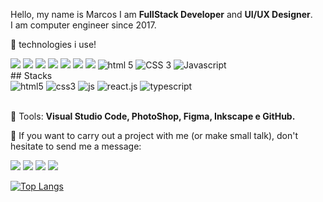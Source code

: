 <p align="left"> 
  Hello, my name is Marcos I am <strong>FullStack Developer</strong> and <strong>UI/UX Designer</strong>.<br>
  I am computer engineer since 2017.
</p>

<p align="left">
  🚀 technologies i use!
</p>
<div>
  
  <img src="https://xesque.rocketseat.dev/platform/tech/reactjs.svg" />
  <img src="https://xesque.rocketseat.dev/platform/tech/react-native.svg" />
  <img src="https://xesque.rocketseat.dev/platform/tech/typescript.svg" />
  <img src="https://xesque.rocketseat.dev/platform/tech/node.svg" />
  
  <img src="https://xesque.rocketseat.dev/platform/tech/redux.svg" />
  <img src="https://xesque.rocketseat.dev/platform/tech/graphql.svg" />
  <img src="https://xesque.rocketseat.dev/platform/tech/nextjs.svg" />

  <img src="https://xesque.rocketseat.dev/platform/tech/html5.svg" alt="html 5"/>
  <img src="https://xesque.rocketseat.dev/platform/tech/css3.svg"  alt="CSS 3"/>
  <img src="https://xesque.rocketseat.dev/platform/tech/javascript.svg" alt="Javascript"/>
  
</div>
## Stacks
<div style="display: inline_block">
  <img alig="center" alt="html5" src="https://img.shields.io/badge/HTML5-E34F26?style=for-the-badge&logo=html5&logoColor=white">
  <img alig="center" alt="css3" src="https://img.shields.io/badge/CSS3-1572B6?style=for-the-badge&logo=css3&logoColor=white">
  <img alig="center" alt="js" src="https://img.shields.io/badge/JavaScript-F7DF1E?style=for-the-badge&logo=javascript&logoColor=black">
  <img alig="center" alt="react.js" src="https://img.shields.io/badge/React-20232A?style=for-the-badge&logo=react&logoColor=61DAFB">
  <img alig="center" alt="typescript" src="https://img.shields.io/badge/TypeScript-007ACC?style=for-the-badge&logo=typescript&logoColor=white">
</div><br/>

<p align="left">
  💼 Tools: <strong>Visual Studio Code, PhotoShop, Figma, Inkscape e GitHub.</strong>
</p>

<p align="left">
  💌 If you want to carry out a project with me (or make small talk), don't hesitate to send me a message: 
</p>

<p align="left">
  <a href="https://www.linkedin.com/in/marcosnsouza" alt="Linkedin">
  <img src="https://img.shields.io/badge/-Linkedin-0e76a8?style=for-the-badge&logo=Linkedin&logoColor=white&link=https://www.linkedin.com/in/marcosnsouza" /></a>

  <a href="https://www.facebook.com/markos.nunnes.87/" alt="Facebook">
  <img src="https://img.shields.io/badge/-Facebook-3b5998?style=for-the-badge&logo=facebook&logoColor=white&link=https://www.facebook.com/markos.nunnes.87/"/></a>

  <a href="https://www.outlook.com/nipfhire/" alt="Instagram">
  <img src="https://img.shields.io/badge/-Instagram-DF0174?style=for-the-badge&logo=instagram&logoColor=white&link=https://www.instagram.com/nipfhire/"/></a>
  
   <a href="https://api.whatsapp.com/send?phone=5513991179703" alt="Whatsapp">
  <img src="https://img.shields.io/badge/-Whatsapp-25D366?style=for-the-badge&logo=whatsapp&logoColor=white&link=https://api.whatsapp.com/send?phone=5513991179703"/></a>
</p>  

[![Top Langs](https://github-readme-stats.vercel.app/api/top-langs/?username=MarcosNSouza87&layout=compact&theme=radical)](https://github.com/anuraghazra/github-readme-stats)

